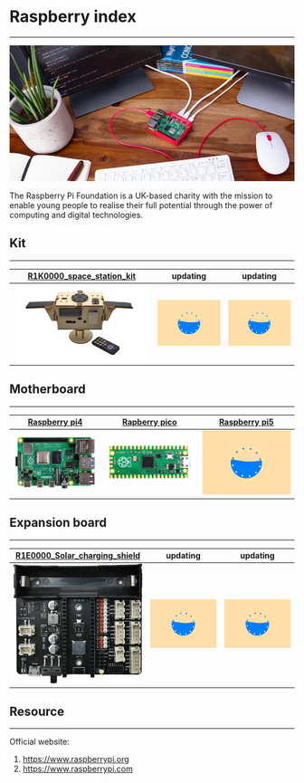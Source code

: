 # Raspberry index    
-----------------
<img src="../../_static/raspberry/raspberry_index/img/1img.jpg" style="zoom:100%">      

The Raspberry Pi Foundation is a UK-based charity with the mission to enable young people to realise their full potential through the power of computing and digital technologies.             

## Kit    
------
| <a href="https://docs.mosiwi.com/projects/r1k0000/en/latest/" target="_blank">R1K0000_space_station_kit</a> | updating | updating |
| :--: | :--: | :--: |
| ![Img](../../_static/raspberry/R1K0000/1img.png) | ![Img](../../_static/web_logo/updating.gif) | ![Img](../../_static/web_logo/updating.gif) |

## Motherboard    
--------------
| [Raspberry pi4](../R1D0000_raspberry_pi4/R1D0000_raspberry_pi4.md) | [Rapberry pico](../R1D0001_raspberry_pico/R1D0001_raspberry_pico.md) | [Raspberry pi5](../R1D0002_raspberry_pi5/R1D0002_raspberry_pi5.md) |
| :--: | :--: | :--: |
| ![img](../../_static/raspberry/R1D0000/img/1img.jpg) | ![img](../../_static/raspberry/R1D0001/img/1img.jpg) | ![Img](../../_static/web_logo/updating.gif) |


## Expansion board          
------------------
| [R1E0000_Solar_charging_shield](../R1E0000_solar_charging_shield_for_pico/R1E0000_solar_charging_shield_for_pico.md) | updating | updating |
| :--: | :--: | :--: |
| ![Img](../../_static/raspberry/R1E0000/img/3img.jpg) | ![Img](../../_static/web_logo/updating.gif) | ![Img](../../_static/web_logo/updating.gif) |

## Resource    
-----------
Official website: 
1. <https://www.raspberrypi.org>  
2. <https://www.raspberrypi.com>  

